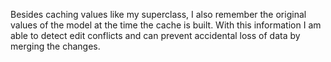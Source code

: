 Besides caching values like my superclass, I also remember the original values of the model at the time the cache is built. With this information I am able to detect edit conflicts and can prevent accidental loss of data by merging the changes.